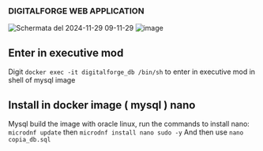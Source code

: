 ### DIGITALFORGE WEB APPLICATION

![Schermata del 2024-11-29 09-11-29](https://github.com/user-attachments/assets/bdf20bb1-4e47-44c5-b955-feb9c14f7ab0)
![image](https://github.com/user-attachments/assets/8be722e9-bcbd-4f1a-8987-0cc52815a21a)


## Enter in executive mod
Digit `docker exec -it digitalforge_db /bin/sh` to enter in executive mod in shell of mysql image
## Install in docker image ( mysql ) nano
Mysql build the image with oracle linux, run the commands to install nano: `microdnf update` then `microdnf install nano sudo -y`
And then use `nano copia_db.sql`
